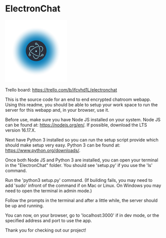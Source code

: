 # ElectronChat

<img src="electron.png" alt="electron logo" style="width:200px;"/>

Trello board: https://trello.com/b/ifcvhd1L/electronchat

This is the source code for an end to end encrypted chatroom webapp. Using this readme, you should be able to
setup your work space to run the server for this webapp and, in your browser, use it.

Before use, make sure you have Node JS installed on your system. Node JS can be found at: https://nodejs.org/en/. If possible, download the LTS version 16.17.X.

Next have Python 3 installed so you can run the setup script provide which should make setup very easy.
Python 3 can be found at: https://www.python.org/downloads/.

Once both Node JS and Python 3 are installed, you can open your terminal in the "ElectronChat" folder. You should see 'setup.py' if you use the 'ls' command.

Run the 'python3 setup.py' command. (If building fails, you may need to add 'sudo' infront of the command if on Mac or Linux. On Windows you may need to open the terminal in admin mode.)

Follow the prompts in the terminal and after a little while, the server should be up and running.

You can now, on your browser, go to 'localhost:3000' if in dev mode, or the specified address and port to use the app.

Thank you for checking out our project!
